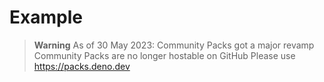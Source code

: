 # Example

> **Warning** As of 30 May 2023: Community Packs got a major revamp 
> Community Packs are no longer hostable on GitHub
> Please use <https://packs.deno.dev> 
